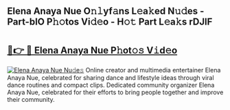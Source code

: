 ## Elena Anaya Nue O𝚗𝚕yf𝚊ns L𝚎a𝚔ed N𝚞𝚍es - Part-bIO P𝚑𝚘tos Vi𝚍𝚎o - H𝚘𝚝 Part L𝚎a𝚔s rDJlF

# <h2><a href="http://kf3zh4n.oniu.top/?m=Elena+Anaya+Nue">🔗👉 🔴 Elena Anaya Nue P𝚑ot𝚘𝚜 V𝚒d𝚎o</a></h2>

[![Elena Anaya Nue Nu𝚍e𝚜](https://i.imgur.com/0qMVB7G.gif)](http://kf3zh4n.oniu.top/?m=Elena+Anaya+Nue)
Online creator and multimedia entertainer Elena Anaya Nue, celebrated for sharing dance and lifestyle ideas through viral dance routines and compact clips. Dedicated community organizer Elena Anaya Nue, celebrated for their efforts to bring people together and improve their community.  
